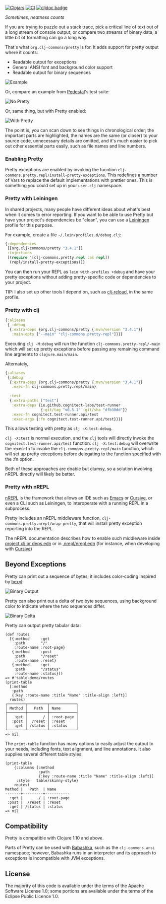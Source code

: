 [![Clojars](https://img.shields.io/clojars/v/org.clj-commons/pretty.svg)](http://clojars.org/org.clj-commons/pretty)
[![CI](https://github.com/clj-commons/pretty/actions/workflows/clojure.yml/badge.svg)](https://github.com/clj-commons/pretty/actions/workflows/clojure.yml)
[![cljdoc badge](https://cljdoc.org/badge/org.clj-commons/pretty)](https://cljdoc.org/d/org.clj-commons/pretty/)

*Sometimes, neatness counts*

If you are trying to puzzle out a stack trace, 
pick a critical line of text out of a long stream of console output,
or compare two streams of binary data, a little bit of formatting can go a long way.

That's what `org.clj-commons/pretty` is for.  It adds support for pretty output where it counts:

* Readable output for exceptions
* General ANSI font and background color support
* Readable output for binary sequences

![Example](docs/images/formatted-exception.png)


Or, compare an example from
[Pedestal](http://github.com/pedestal/pedestal)'s test suite:

![No Pretty](docs/images/pedestal-without-pretty.png)

Or, same thing, but with Pretty enabled:

![With Pretty](docs/images/pedestal-with-pretty.png)

The point is, you can scan down to see things in chronological order; the important parts are highlighted, the names are the same (or closer) to your source code, unnecessary details are omitted, and it's much easier to pick out other essential parts easily, such as file names and line numbers.

### Enabling Pretty

Pretty exceptions are enabled by invoking the fucntion `clj-commons.pretty.repl/install-pretty-exceptions`.  This
redefines a number of Vars to replace the default implementations with prettier ones.  This is something you could
set up in your `user.clj` namespace.

### Pretty with Leiningen

In shared projects, many people have different ideas about what's best when it comes to error reporting.
If you want to be able to use Pretty but have your project's dependencies be "clean", you can use 
a [Leiningen](https://leiningen.org/) profile for this purpose.

For example, create a file `~/.lein/profiles.d/debug.clj`:

```clojure
{:dependencies
 [[org.clj-commons/pretty "3.4.1"]]
 :injections
 [(require '[clj-commons.pretty.repl :as repl])
  (repl/install-pretty-exceptions)]}
```
You can then run your REPL as `lein with-profiles +debug` and have your pretty
exceptions without adding pretty-specific code or dependencies to your project.

TIP: I also set up other tools I depend on, such as 
[clj-reload](https://github.com/tonsky/clj-reload), in the same profile.

### Pretty with clj

```clojure
{:aliases
 { :debug
  {:extra-deps {org.clj-commons/pretty {:mvn/version "3.4.1"}}
   :main-opts ["--main" "clj-commons.pretty-repl"]}}}
```
Executing `clj -M:debug` will run the function `clj-commons.pretty-repl/-main` which will set up
pretty exceptions before passing any remaining command line argments to `clojure.main/main`.

Alternately,

```clojure
{:aliases
 {:debug
  {:extra-deps {org.clj-commons/pretty {:mvn/version "3.4.1"}}
   :exec-fn clj-commons.pretty.repl/main}
  
  :test
  {:extra-paths ["test"]
   :extra-deps {io.github.cognitect-labs/test-runner
                {:git/tag "v0.5.1" :git/sha "dfb30dd"}}
   :exec-fn cognitect.test-runner.api/test
   :exec-args {:fn cognitect.test-runner.api/test}}}}
```

This allows testing with pretty as `clj -X:test:debug`.

`clj -X:test` is normal execution, and the `clj` tools will directly invoke the `cognitect.test-runner.api/test` function.
`clj -X:test:debug` will overwrite the :exec-fn to invoke the `clj-commons.pretty.repl/main` function, which will
set up pretty exceptions before delegating to the function specified with the :fn option.

Both of these approaches are doable but clumsy, so a solution involving nREPL directly will likely be better.


### Pretty with nREPL

[nREPL](https://nrepl.org) is the framework that allows an IDE such as [Emacs](https://cider.mx/) 
or [Cursive](https://cursive-ide.com/), or even a CLI such as
Leiningen, to interoperate with a running REPL in a subprocess.

Pretty includes an nREPL middleware function, `clj-commons.pretty.nrepl/wrap-pretty`, that will install pretty exception reporting into the REPL.  

The nREPL documentation describes how to enable such middleware
inside [project.clj or deps.edn](https://nrepl.org/nrepl/usage/server.html#starting-a-server) or
in [.nrepl/nrepl.edn](https://nrepl.org/nrepl/usage/server.html#server-configuration) (for instance, when developing
with [Cursive](https://cursive-ide.com/userguide/repl.html#configuring-middleware-for-nrepl-repls))

## Beyond Exceptions

Pretty can print out a sequence of bytes; it includes color-coding inspired by
[hexyl](https://github.com/sharkdp/hexyl):

![Binary Output](docs/images/binary-output.png)

Pretty can also print out a delta of two byte sequences, using background color
to indicate where the two sequences differ.

![Binary Delta](docs/images/binary-delta.png)

Pretty can output pretty tabular data:

```
(def routes
  [{:method     :get
    :path       "/"
    :route-name :root-page}
   {:method     :post
    :path       "/reset"
    :route-name :reset}
   {:method     :get
    :path       "/status"
    :route-name :status}])
=> #'table-demo/routes
(print-table
  [:method
   :path
   {:key :route-name :title "Name" :title-align :left}]
  routes)
┌────────┬─────────┬────────────┐
│ Method │   Path  │ Name       │
├────────┼─────────┼────────────┤
│   :get │       / │ :root-page │
│  :post │  /reset │ :reset     │
│   :get │ /status │ :status    │
└────────┴─────────┴────────────┘
=> nil
```

The `print-table` function has many options to easily adjust the output to your needs, including fonts, text alignment, and line annotations. It also supplies several different table styles:

```
(print-table
    {:columns [:method
               :path
               {:key :route-name :title "Name" :title-align :left}]
     :style   table/skinny-style}
    routes)
Method |   Path  | Name      
-------+---------+-----------
  :get |       / | :root-page
 :post |  /reset | :reset    
  :get | /status | :status   
=> nil
```


## Compatibility

Pretty is compatible with Clojure 1.10 and above.

Parts of Pretty can be used with [Babashka](https://book.babashka.org/#introduction), such as the `clj-commons.ansi`
namespace; however, Babashka runs in an interpreter and its approach to exceptions is
incompatible with JVM exceptions.

## License

The majority of this code is available under the terms of the Apache Software License 1.0; some portions
are available under the terms of the Eclipse Public Licence 1.0.

